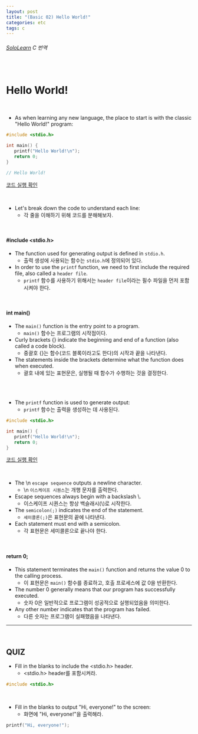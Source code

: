 ```yaml
---
layout: post
title: "(Basic 02) Hello World!"
categories: etc
tags: c
---
```


###### [SoloLearn](https://www.sololearn.com/) C 번역

<br>

# Hello World!

<br>

- As when learning any new language, the place to start is with the classic "Hello World!" program:

```c
#include <stdio.h>

int main() {
   printf("Hello World!\n");
   return 0;
}

// Hello World!
```

[코드 실행 확인](https://code.sololearn.com/1619/#c)

<br>

- Let's break down the code to understand each line:
  - 각 줄을 이해하기 위해 코드를 분해해보자.

<br>

#### #include <stdio.h>

- The function used for generating output is defined in `stdio.h`.
  - 출력 생성에 사용되는 함수는 `stdio.h`에 정의되어 있다.
- In order to use the `printf` function, we need to first include the required file, also called a `header file`.
  - `printf` 함수를 사용하기 위해서는 `header file`이라는 필수 파일을 먼저 포함시켜야 한다.

<br>

#### int main()

- The `main()` function is the entry point to a program.
  - `main()` 함수는 프로그램의 시작점이다.
- Curly brackets {} indicate the beginning and end of a function (also called a code block).
  - 중괄호 {}는 함수(코드 블록이라고도 한다)의 시작과 끝을 나타낸다.
- The statements inside the brackets determine what the function does when executed.
  - 괄호 내에 있는 표현문은, 실행될 때 함수가 수행하는 것을 결정한다.

<br>

<br>

- The `printf` function is used to generate output:
  - `printf` 함수는 출력을 생성하는 데 사용된다.

```c
#include <stdio.h>

int main() {
   printf("Hello World!\n");
   return 0;
}
```

[코드 실행 확인](https://code.sololearn.com/1619/#c)

<br>

- The \\n `escape sequence` outputs a newline character.
  - \\n `이스케이프 시퀀스`는 개행 문자를 출력한다.
- Escape sequences always begin with a backslash \\.
  - 이스케이프 시퀀스는 항상 백슬래시(\\)로 시작한다.
- The `semicolon(;)` indicates the end of the statement.
  - `세미콜론(;)`은 표현문의 끝에 나타낸다.
- Each statement must end with a semicolon.
  - 각 표현문은 세미콜론으로 끝나야 한다.

<br>

#### return 0;

- This statement terminates the `main()` function and returns the value 0 to the calling process.
  - 이 표현문은 `main()` 함수를 종료하고, 호출 프로세스에 값 0을 반환한다.
- The number 0 generally means that our program has successfully executed.
  - 숫자 0은 일반적으로 프로그램이 성공적으로 실행되었음을 의미한다.
- Any other number indicates that the program has failed.
  - 다른 숫자는 프로그램이 실패했음을 나타낸다.

------

<br>

## QUIZ

- Fill in the blanks to include the \<stdio.h> header.
  - \<stdio.h> header를 포함시켜라.

```c
#include <stdio.h>
```

<br>

- Fill in the blanks to output "Hi, everyone!" to the screen:
  - 화면에 "Hi, everyone!"을 출력해라.

```c
printf("Hi, everyone!");
```

<br>